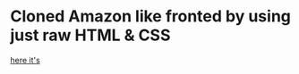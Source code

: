 # Cloned Amazon like fronted by using just raw HTML & CSS
[here it's](https://unrivaled-shortbread-40982f.netlify.app/)
